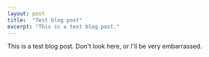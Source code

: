 ```yaml
---
layout: post
title:  "Test blog post"
excerpt: "This is a test blog post."
---
```


This is a test blog post. Don't look here, or I'll be very embarrassed.